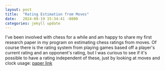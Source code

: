 ```yaml
---
layout: post
title:  "Rating Estimation from Moves"
date:   2024-09-19 15:34:41 -0800
categories: jekyll update
---
```


I've been involved with chess for a while and am happy to share my first research paper in my program
on estimating chess ratings from moves. Of course there is the rating system from playing games based off
a player's current rating and an opponent's rating, but I was curious to see if it's possible to have a rating
independent of these, just by looking at moves and clock usage: [paper link][github-link]

[jekyll-docs]: https://jekyllrb.com/docs/home
[jekyll-gh]:   https://github.com/jekyll/jekyll
[jekyll-talk]: https://talk.jekyllrb.com/
[github-link]: https://arxiv.org/abs/2409.11506